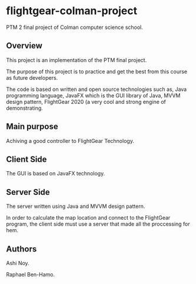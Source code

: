 # flightgear-colman-project
PTM 2 final project of Colman computer science school. 

## Overview
This project is an implementation of the PTM final project.

The purpose of this project is to practice and get the best from this course as future developers.

The code is based on written and open source technologies such as, Java programming language, JavaFX which is the GUI library of Java, MVVM design pattern, FlightGear 2020 (a very cool and strong engine of demonstrating.

## Main purpose
Achiving a good controller to FlightGear Technology.

## Client Side
The GUI is based on JavaFX technology.

## Server Side
The server written using Java and MVVM design pattern.

In order to calculate the map location and connect to the FlightGear program, the client side must use a server that made all the proccessing for hem.

## Authors
Ashi Noy.

Raphael Ben-Hamo.
